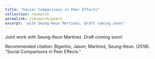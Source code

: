 ```yaml
---
title: "Social Comparisons in Peer Effects"
collection: research
permalink: /research/peers
excerpt: 'with Seung-Keun Martinez. Draft coming soon!'
---
```

Joint work with Seung-Keun Martinez. Draft coming soon!

<!-- [Download paper here](http://jmbigenho.github.io/files/munis.pdf) -->

Recommended citation: Bigenho, Jason; Martinez,
Seung-Keun. (2018). "Social Comparisons in Peer Effects."

